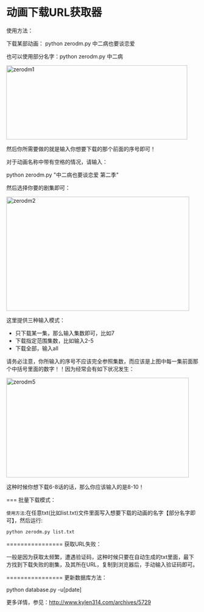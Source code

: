 动画下载URL获取器
================

使用方法：

下载某部动画：
python zerodm.py 中二病也要谈恋爱

也可以使用部分名字：python zerodm.py 中二病

<img src="http://www.kylen314.com/wp-content/uploads/2014/03/zerodm1.png" alt="zerodm1" width="475" height="195" class="aligncenter size-full wp-image-5736" />


然后你所需要做的就是输入你想要下载的那个前面的序号即可！

对于动画名称中带有空格的情况，请输入：

python zerodm.py "中二病也要谈恋爱 第二季"

然后选择你要的剧集即可：

<img src="http://www.kylen314.com/wp-content/uploads/2014/03/zerodm2.png" alt="zerodm2" width="480" height="300" class="aligncenter size-full wp-image-5737" />

这里提供三种输入模式：

<ul>
	<li>只下载某一集，那么输入集数即可，比如7</li>
	<li>下载指定范围集数，比如输入2-5</li>
	<li>下载全部，输入all</li>
</ul>

请务必注意，你所输入的序号不应该完全参照集数，而应该是上图中每一集前面那个中括号里面的数字！！因为经常会有如下状况发生：

<img src="http://www.kylen314.com/wp-content/uploads/2014/03/zerodm5.png" alt="zerodm5" width="479" height="262" class="aligncenter size-full wp-image-5741" />

这种时候你想下载6-8话的话，那么你应该输入的是8-10！


===
批量下载模式：

`使用方法`:在任意txt(比如list.txt)文件里面写入想要下载的动画的名字【部分名字即可】，然后运行:
```
python zerodm.py list.txt
```

================
获取URL失败：

一般是因为获取太频繁，遭遇验证码，这种时候只要在自动生成的txt里面，最下方找到下载失败的剧集，及其所在URL，复制到浏览器后，手动输入验证码即可。

================
更新数据库方法：

python database.py -u[pdate]


更多详情，参见：http://www.kylen314.com/archives/5729
